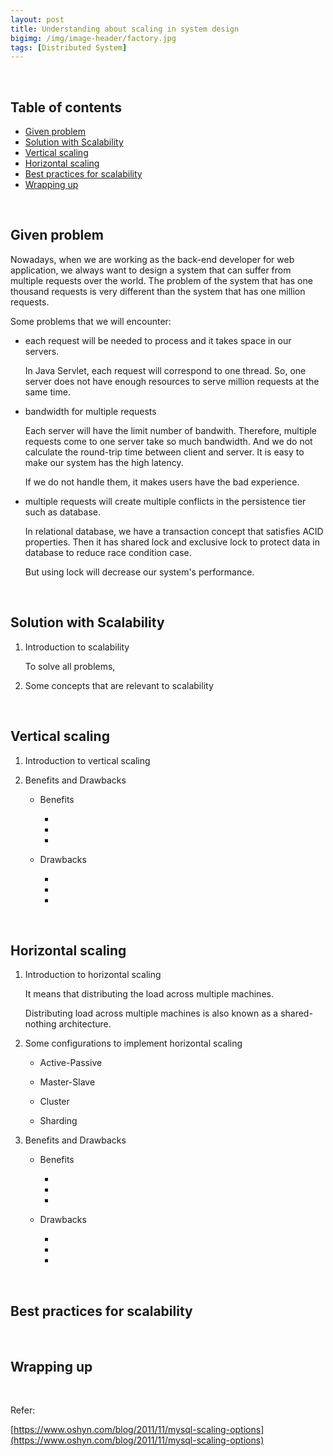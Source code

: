 ```yaml
---
layout: post
title: Understanding about scaling in system design
bigimg: /img/image-header/factory.jpg
tags: [Distributed System]
---
```




<br>

## Table of contents
- [Given problem](#given-problem)
- [Solution with Scalability](#solution-with-scalability)
- [Vertical scaling](#vertical-scaling)
- [Horizontal scaling](#horizontal-scaling)
- [Best practices for scalability](#best-practices-for-scalability)
- [Wrapping up](#wrapping-up)


<br>

## Given problem

Nowadays, when we are working as the back-end developer for web application, we always want to design a system that can suffer from multiple requests over the world. The problem of the system that has one thousand requests is very different than the system that has one million requests.

Some problems that we will encounter:
- each request will be needed to process and it takes space in our servers.

    In Java Servlet, each request will correspond to one thread. So, one server does not have enough resources to serve million requests at the same time.

- bandwidth for multiple requests

    Each server will have the limit number of bandwith. Therefore, multiple requests come to one server take so much bandwidth. And we do not calculate the round-trip time between client and server. It is easy to make our system has the high latency.

    If we do not handle them, it makes users have the bad experience.

- multiple requests will create multiple conflicts in the persistence tier such as database.

    In relational database, we have a transaction concept that satisfies ACID properties. Then it has shared lock and exclusive lock to protect data in database to reduce race condition case.

    But using lock will decrease our system's performance.

<br>

## Solution with Scalability

1. Introduction to scalability

    To solve all problems, 

2. Some concepts that are relevant to scalability






<br>

## Vertical scaling

1. Introduction to vertical scaling





2. Benefits and Drawbacks

    - Benefits

        - 
        - 
        - 

    - Drawbacks

        - 
        - 
        - 

<br>

## Horizontal scaling

1. Introduction to horizontal scaling

    
    It means that distributing the load across multiple machines.

    Distributing load across multiple machines is also known as a shared-nothing architecture.

2. Some configurations to implement horizontal scaling

    - Active-Passive



    - Master-Slave



    - Cluster



    - Sharding



3. Benefits and Drawbacks

    - Benefits

        - 
        - 
        - 

    - Drawbacks

        - 
        - 
        - 


<br>

## Best practices for scalability







<br>

## Wrapping up




<br>

Refer:

[https://www.oshyn.com/blog/2011/11/mysql-scaling-options](https://www.oshyn.com/blog/2011/11/mysql-scaling-options)

[]()

[]()

[]()